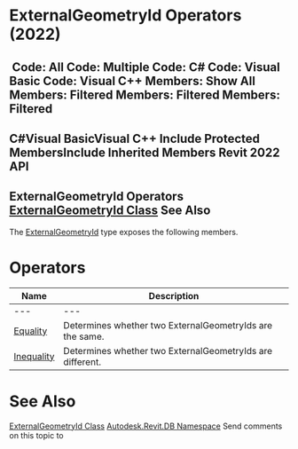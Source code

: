 # ExternalGeometryId Operators (2022)

﻿
 Code: All Code: Multiple Code: C# Code: Visual Basic Code: Visual C++  Members: Show All Members: Filtered Members: Filtered Members: Filtered   
---  
C#Visual BasicVisual C++
Include Protected MembersInclude Inherited Members
Revit 2022 API  
---  
ExternalGeometryId Operators  
[ExternalGeometryId Class](6074854d-72b6-fa2f-b4ec-df48a33b862b.md "ExternalGeometryId Class") See Also  
---  
The [ExternalGeometryId](6074854d-72b6-fa2f-b4ec-df48a33b862b.md "ExternalGeometryId Class") type exposes the following members.
# Operators
| Name | Description |
| --- | --- |
| --- | --- | --- |
| [Equality](2463f74a-058f-a694-f78b-930e7f0ac431.md "Equality Operator") | Determines whether two ExternalGeometryIds are the same. |
| [Inequality](0966c4df-2bbd-57c9-4b46-313ad41e3bda.md "Inequality Operator") | Determines whether two ExternalGeometryIds are different. |

# See Also
[ExternalGeometryId Class](6074854d-72b6-fa2f-b4ec-df48a33b862b.md "ExternalGeometryId Class")
[Autodesk.Revit.DB Namespace](87546ba7-461b-c646-cbb1-2cb8f5bff8b2.md "Autodesk.Revit.DB Namespace")
Send comments on this topic to 